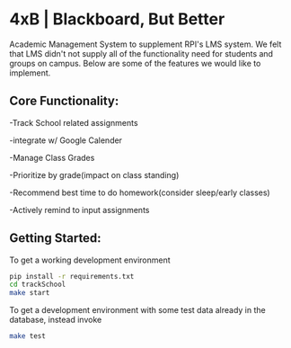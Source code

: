 4xB  |   Blackboard, But Better
===============================

Academic Management System to supplement RPI's LMS system. We felt that LMS didn't not supply all of the functionality need for students and groups on campus. Below are some of the features we would like to implement. 

Core Functionality:
-------------------
-Track School related assignments

-integrate w/ Google Calender

-Manage Class Grades

-Prioritize by grade(impact on class standing)

-Recommend best time to do homework(consider sleep/early classes)

-Actively remind to input assignments

Getting Started:
----------------
To get a working development environment
```bash
pip install -r requirements.txt
cd trackSchool
make start
```

To get a development environment with some test data already in the database, instead invoke
```bash
make test
```